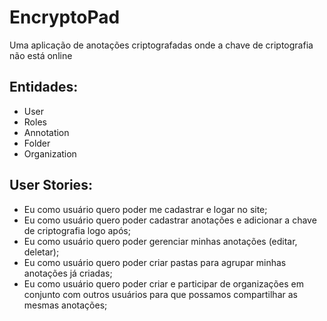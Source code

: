 # EncryptoPad

Uma aplicação de anotações criptografadas onde a chave de criptografia não está online

## Entidades:

- User
- Roles
- Annotation
- Folder
- Organization

## User Stories:

- Eu como usuário quero poder me cadastrar e logar no site;
- Eu como usuário quero poder cadastrar anotações e adicionar a chave de criptografia logo após;
- Eu como usuário quero poder gerenciar minhas anotações (editar, deletar);
- Eu como usuário quero poder criar pastas para agrupar minhas anotações já criadas;
- Eu como usuário quero poder criar e participar de organizações em conjunto com outros usuários para que possamos compartilhar as mesmas anotações;
